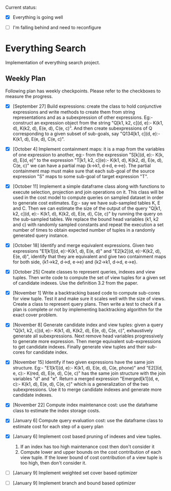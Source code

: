 Current status:
- [x] Everything is going well
- [ ] I'm falling behind and need to reconfigure


# Everything Search

Implementation of everything search project.

## Weekly Plan

Following plan has weekly checkpoints. Please refer to the checkboxes to measure the progress.

- [x] [September 27] Build expressions: create the class to hold conjunctive expressions and write methods to create them from string representations and as a subexpression of other expressions. Eg:- construct an expression object from the string "Q[k1, k2, c]\(d, e\):- K(k1, d), K(k2, d), E(e, d), C(e, c)". And then create subexpressions of Q corresponding to a given subset of sub-goals, say "Q134[k1, c]\(d, e\):- K(k1, d), E(e, d), C(e, c)".

- [x] [October 4] Implement containment maps: it is a map from the variables of one expression to another, eg:- from the expression "S[k]\(d, e\):- K(k, d), E(d, e)" to the expression "T[k1, k2, c]\(e\):- K(k1, d), K(k2, d), E(e, d), C(e, c)" we can have a partial map {k->k1, d->d, e->e}. The partial containment map must make sure that each sub-goal of the source expression "S" maps to some sub-goal of target expression "T". 

- [x] [October 11] Implement a simple dataframe class along with functions to execute selection, projection and join operations on it. This class will be used in the cost model to compute queries on sampled dataset in order to generate cost estimates. Eg:- say we have sub-sampled tables K, E and C. Then we can estimate the size of the output of the query "Q[k1, k2, c]\(d, e\):- K(k1, d), K(k2, d), E(e, d), C(e, c)" by running the query on the sub-sampled tables. We replace the bound head variables (k1, k2 and c) with randomly sampled constants and repeat the execution a set number of times to obtain expected number of tuples in a randomly generated query instance. 

- [x] [October 18] Identify and merge equivalent expressions. Given two expressions "E1[k1]\(d, e\):-K(k1, d), E(e, d)" and "E2[k2]\(d, e\):-K(k2, d), E(e, d)", identify that they are equivalent and give two containment maps for both side, {k1->k2, d->d, e->e} and {k2->k1, d->d, e->e}. 

- [x] [October 25] Create classes to represent queries, indexes and view tuples. Then write code to compute the set of view tuples for a given set of candidate indexes. Use the definition 3.2 from the paper.

- [x] [November 1] Write a backtracking based code to compute sub-cores for view tuple. Test it and make sure it scales well with the size of views. Create a class to represent query plans. Then write a test to check if a plan is complete or not by implementing backtracking algorithm for the exact cover problem.

- [x] [November 8] Generate candidate index and view tuples: given a query "Q[k1, k2, c]\(d, e\):- K(k1, d), K(k2, d), E(e, d), C(e, c)", exhaustively generate all subexpressions. Next remove head variables progressively to generate more expression. Then merge equivalent sub-expressions to get candidate indexes. Finally generate view tuples and their sub-cores for candidate index.

- [x] [November 15] Identify if two given expressions have the same join structure. Eg:- "E1[k1]\(d, e\):- K(k1, d), E(e, d), C(e, phone)" and "E2[]\(d, e, c\):- K(red, d), E(e, d), C(e, c)" has the same join structure with the join variables "d" and "e". Return a merged expression "Emerged[k1]\(d, e, c\):- K(k1, d), E(e, d), C(e, c)" which is a generalization of the two subexpressions. Use it to merge candidate indexes and generate more candidate indexes.

- [x] [November 22] Compute index maintenance cost: use the dataframe class to estimate the index storage costs. 

- [x] [January 6] Compute query evaluation cost: use the dataframe class to estimate cost for each step of a query plan

- [x] [January 6] Implement cost based pruning of indexes and view tuples. 
	1. If an index has too high maintenance cost then don't consider it
	2. Compute lower and upper bounds on the cost contribution of each view tuple. If the lower bound of cost contribution of a view tuple is too high, then don't consider it.

- [ ] [January 9] Implement weighted set cover based optimizer

- [ ] [January 9] Implement branch and bound based optimizer


